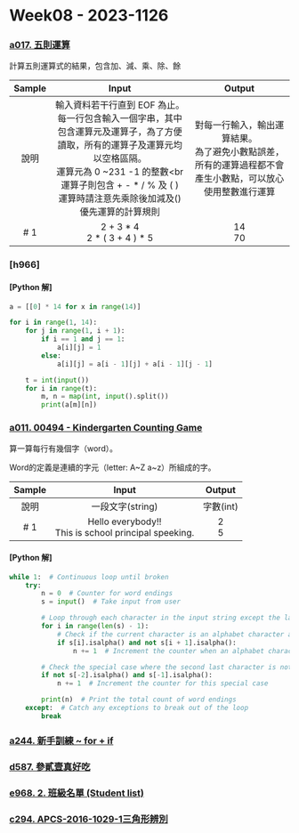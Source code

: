 # Week08 - 2023-1126

### [a017. 五則運算](https://zerojudge.tw/ShowProblem?problemid=a017)

計算五則運算式的結果，包含加、減、乘、除、餘

| Sample | Input | Output |
| :------: | :--------: | :------: |
| 說明 | 輸入資料若干行直到 EOF 為止。每一行包含輸入一個字串，其中包含運算元及運算子，為了方便讀取，所有的運算子及運算元均以空格區隔。<br>運算元為 0 ~231 -1 的整數<br運算子則包含 + - * / % 及 ( )<br>運算時請注意先乘除後加減及() 優先運算的計算規則 | 對每一行輸入，輸出運算結果。<br>為了避免小數點誤差，所有的運算過程都不會產生小數點，可以放心使用整數進行運算 |
| # 1 | 2 + 3 * 4<br>2 * ( 3 + 4 ) * 5 | 14<br>70 |

### [h966]

#### [Python 解]
```py
a = [[0] * 14 for x in range(14)]

for i in range(1, 14):
    for j in range(1, i + 1):
        if i == 1 and j == 1:
            a[i][j] = 1
        else:
            a[i][j] = a[i - 1][j] + a[i - 1][j - 1]

    t = int(input())
    for i in range(t):
        m, n = map(int, input().split())
        print(a[m][n])
```

### [a011. 00494 - Kindergarten Counting Game](https://zerojudge.tw/ShowProblem?problemid=a011)

算一算每行有幾個字（word）。

Word的定義是連續的字元（letter: A~Z a~z）所組成的字。

| Sample | Input | Output |
| :------: | :--------: | :------: |
| 說明 | 一段文字(string) | 字數(int) |
| # 1 | Hello everybody!!<br>This is school principal speeking. | 2<br>5 |

#### [Python 解]
```py
while 1:  # Continuous loop until broken
    try:
        n = 0  # Counter for word endings
        s = input()  # Take input from user

        # Loop through each character in the input string except the last character
        for i in range(len(s) - 1):
            # Check if the current character is an alphabet character and the next character is not an alphabet character
            if s[i].isalpha() and not s[i + 1].isalpha():
                n += 1  # Increment the counter when an alphabet character is followed by a non-alphabet character

        # Check the special case where the second last character is not an alphabet character and the last character is an alphabet character
        if not s[-2].isalpha() and s[-1].isalpha():
            n += 1  # Increment the counter for this special case

        print(n)  # Print the total count of word endings
    except:  # Catch any exceptions to break out of the loop
        break
```

### [a244. 新手訓練 ~ for + if](https://zerojudge.tw/ShowProblem?problemid=a244)

### [d587. 參貳壹真好吃](https://zerojudge.tw/ShowProblem?problemid=d587)

### [e968. 2. 班級名單 (Student list)](https://zerojudge.tw/ShowProblem?problemid=e968)

### [c294. APCS-2016-1029-1三角形辨別](https://zerojudge.tw/ShowProblem?problemid=c294)